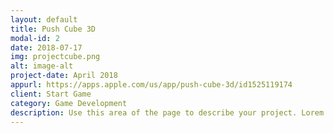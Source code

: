 ```yaml
---
layout: default
title: Push Cube 3D
modal-id: 2
date: 2018-07-17
img: projectcube.png
alt: image-alt
project-date: April 2018
appurl: https://apps.apple.com/us/app/push-cube-3d/id1525119174
client: Start Game
category: Game Development
description: Use this area of the page to describe your project. Lorem ipsum dolor sit amet, consectetur adipisicing elit. Mollitia neque assumenda ipsam nihil, molestias magnam, recusandae quos quis inventore quisquam velit asperiores, vitae? Reprehenderit soluta, eos quod consequuntur itaque. Nam.
---
```

